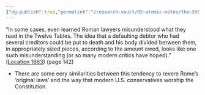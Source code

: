```yaml
---
{"dg-publish":true,"permalink":"/research-vault/02-atomic-notes/the-5th-century-bce-twelve-tables-were-still-viewed-as-the-distinguished-root-of-law-and-reissued-even-when-roman-lawyers-didn-t-understand-the-original-point/"}
---
```


“In some cases, even learned Roman lawyers misunderstood what they read in the Twelve Tables. The idea that a defaulting debtor who had several creditors could be put to death and his body divided between them, in appropriately sized pieces, according to the amount owed, looks like one such misunderstanding (or so many modern critics have hoped).” ([Location 1863](https://readwise.io/to_kindle?action=open&asin=B0108U7IHO&location=1863)) (page 142)

- There are some eery similarities between this tendency to revere Rome’s ‘original laws’ and the way that modern U.S. conservatives worship the Constitution.

